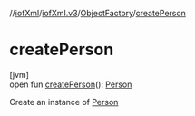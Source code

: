 //[iofXml](../../../index.md)/[iofXml.v3](../index.md)/[ObjectFactory](index.md)/[createPerson](create-person.md)

# createPerson

[jvm]\
open fun [createPerson](create-person.md)(): [Person](../-person/index.md)

Create an instance of [Person](../-person/index.md)

